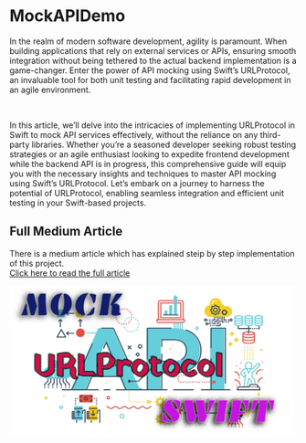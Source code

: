 # MockAPIDemo
In the realm of modern software development, agility is paramount. When building applications that rely on external services or APIs, ensuring smooth integration without being tethered to the actual backend implementation is a game-changer. Enter the power of API mocking using Swift’s URLProtocol, an invaluable tool for both unit testing and facilitating rapid development in an agile environment.


<br />

In this article, we’ll delve into the intricacies of implementing URLProtocol in Swift to mock API services effectively, without the reliance on any third-party libraries. Whether you’re a seasoned developer seeking robust testing strategies or an agile enthusiast looking to expedite frontend development while the backend API is in progress, this comprehensive guide will equip you with the necessary insights and techniques to master API mocking using Swift’s URLProtocol. Let’s embark on a journey to harness the potential of URLProtocol, enabling seamless integration and efficient unit testing in your Swift-based projects.

## Full Medium Article
There is a medium article which has explained steip by step implementation of this project.
<br />
[Click here to read the full article](https://medium.com/@katramesh91/swift-fast-easy-api-mocking-simplifying-unit-testing-and-service-mocking-using-urlprotocol-ef7d1328fc63)

<img src = "images/thumbnail.png" width ="500" />  

 
